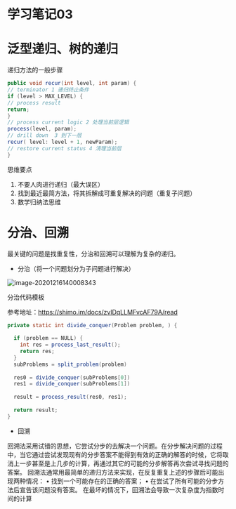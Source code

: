 # 学习笔记03

# 泛型递归、树的递归

递归方法的一般步骤

```java
public void recur(int level, int param) {
// terminator 1 递归终止条件
if (level > MAX_LEVEL) {
// process result
return;
}
// process current logic 2 处理当前层逻辑
process(level, param);
// drill down  3 到下一层
recur( level: level + 1, newParam);
// restore current status 4 清理当前层
}
```

思维要点
1. 不要人肉进行递归（最大误区）
2. 找到最近最简方法，将其拆解成可重复解决的问题（重复子问题）
3. 数学归纳法思维

# 分治、回溯

最关键的问题是找重复性，分治和回溯可以理解为复杂的递归。

- 分治（将一个问题划分为子问题进行解决）

![image-20201216140008343](https://gitee.com/dong618/blog/raw/master/img/202012/20201216140010.png)

分治代码模板

参考地址：https://shimo.im/docs/zvlDqLLMFvcAF79A/read

```java
private static int divide_conquer(Problem problem, ) {
  
  if (problem == NULL) {
    int res = process_last_result();
    return res;     
  }
  subProblems = split_problem(problem)
  
  res0 = divide_conquer(subProblems[0])
  res1 = divide_conquer(subProblems[1])
  
  result = process_result(res0, res1);
  
  return result;
}
```

- 回溯

回溯法采用试错的思想，它尝试分步的去解决一个问题。在分步解决问题的过程中，当它通过尝试发现现有的分步答案不能得到有效的正确的解答的时候，它将取消上一步甚至是上几步的计算，再通过其它的可能的分步解答再次尝试寻找问题的答案。
回溯法通常用最简单的递归方法来实现，在反复重复上述的步骤后可能出现两种情况：
• 找到一个可能存在的正确的答案；
• 在尝试了所有可能的分步方法后宣告该问题没有答案。
在最坏的情况下，回溯法会导致一次复杂度为指数时间的计算



